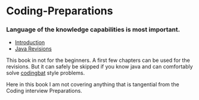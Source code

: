 # Coding-Preparations

### Language of the knowledge capabilities is most important.

* [Introduction](README.md)
* [Java Revisions](http://nitinkc.github.io/static/java_revisions/)

This book in not for the beginners. 
A first few chapters can be used for the revisions. 
But it can safely be skipped if you know java and can comfortably 
solve [codingbat](http://codingbat.com/java) style problems.

Here in this book I am not covering anything that is tangential from the Coding interview Preparations.


